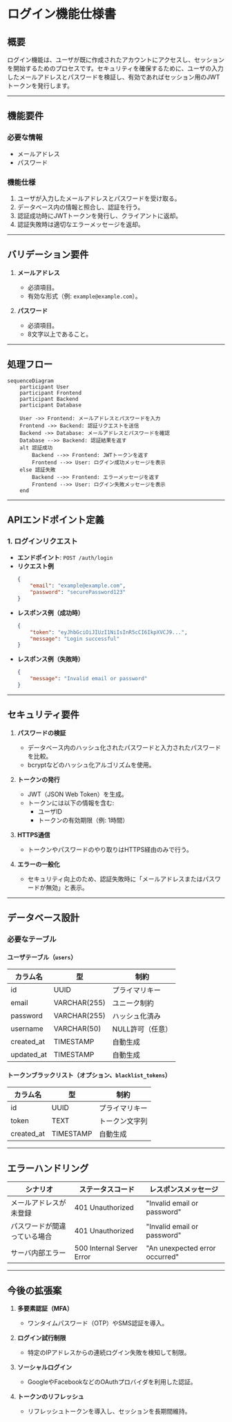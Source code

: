 
# ログイン機能仕様書

## 概要
ログイン機能は、ユーザが既に作成されたアカウントにアクセスし、セッションを開始するためのプロセスです。セキュリティを確保するために、ユーザの入力したメールアドレスとパスワードを検証し、有効であればセッション用のJWTトークンを発行します。

---

## 機能要件

### 必要な情報
- メールアドレス
- パスワード

### 機能仕様
1. ユーザが入力したメールアドレスとパスワードを受け取る。
2. データベース内の情報と照合し、認証を行う。
3. 認証成功時にJWTトークンを発行し、クライアントに返却。
4. 認証失敗時は適切なエラーメッセージを返却。

---

## バリデーション要件

1. **メールアドレス**
   - 必須項目。
   - 有効な形式（例: `example@example.com`）。

2. **パスワード**
   - 必須項目。
   - 8文字以上であること。

---

## 処理フロー

```mermaid
sequenceDiagram
    participant User
    participant Frontend
    participant Backend
    participant Database

    User ->> Frontend: メールアドレスとパスワードを入力
    Frontend ->> Backend: 認証リクエストを送信
    Backend ->> Database: メールアドレスとパスワードを確認
    Database -->> Backend: 認証結果を返す
    alt 認証成功
        Backend -->> Frontend: JWTトークンを返す
        Frontend -->> User: ログイン成功メッセージを表示
    else 認証失敗
        Backend -->> Frontend: エラーメッセージを返す
        Frontend -->> User: ログイン失敗メッセージを表示
    end
```

---

## APIエンドポイント定義

### 1. **ログインリクエスト**
- **エンドポイント**: `POST /auth/login`
- **リクエスト例**
  ```json
  {
      "email": "example@example.com",
      "password": "securePassword123"
  }
  ```
- **レスポンス例（成功時）**
  ```json
  {
      "token": "eyJhbGciOiJIUzI1NiIsInR5cCI6IkpXVCJ9...",
      "message": "Login successful"
  }
  ```
- **レスポンス例（失敗時）**
  ```json
  {
      "message": "Invalid email or password"
  }
  ```

---

## セキュリティ要件

1. **パスワードの検証**
   - データベース内のハッシュ化されたパスワードと入力されたパスワードを比較。
   - bcryptなどのハッシュ化アルゴリズムを使用。

2. **トークンの発行**
   - JWT（JSON Web Token）を生成。
   - トークンには以下の情報を含む:
     - ユーザID
     - トークンの有効期限（例: 1時間）

3. **HTTPS通信**
   - トークンやパスワードのやり取りはHTTPS経由のみで行う。

4. **エラーの一般化**
   - セキュリティ向上のため、認証失敗時に「メールアドレスまたはパスワードが無効」と表示。

---

## データベース設計

### 必要なテーブル
#### ユーザテーブル（`users`）
| カラム名      | 型          | 制約                     |
|---------------|-------------|--------------------------|
| id            | UUID        | プライマリキー           |
| email         | VARCHAR(255)| ユニーク制約             |
| password      | VARCHAR(255)| ハッシュ化済み           |
| username      | VARCHAR(50) | NULL許可（任意）         |
| created_at    | TIMESTAMP   | 自動生成                 |
| updated_at    | TIMESTAMP   | 自動生成                 |

#### トークンブラックリスト（オプション、`blacklist_tokens`）
| カラム名      | 型          | 制約                     |
|---------------|-------------|--------------------------|
| id            | UUID        | プライマリキー           |
| token         | TEXT        | トークン文字列           |
| created_at    | TIMESTAMP   | 自動生成                 |

---

## エラーハンドリング

| シナリオ                              | ステータスコード | レスポンスメッセージ                |
|---------------------------------------|------------------|------------------------------------|
| メールアドレスが未登録                | 401 Unauthorized | "Invalid email or password"       |
| パスワードが間違っている場合           | 401 Unauthorized | "Invalid email or password"       |
| サーバ内部エラー                      | 500 Internal Server Error | "An unexpected error occurred"    |

---

## 今後の拡張案

1. **多要素認証（MFA）**
   - ワンタイムパスワード（OTP）やSMS認証を導入。

2. **ログイン試行制限**
   - 特定のIPアドレスからの連続ログイン失敗を検知して制限。

3. **ソーシャルログイン**
   - GoogleやFacebookなどのOAuthプロバイダを利用した認証。

4. **トークンのリフレッシュ**
   - リフレッシュトークンを導入し、セッションを長期間維持。
